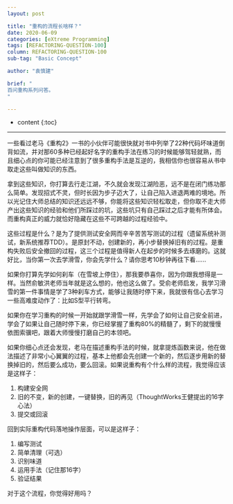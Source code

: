 ```yaml
---
layout: post

title: "重构的流程长啥样？"
date: 2020-06-09
categories: [eXtreme Programming]
tags: [REFACTORING-QUESTION-100]
column: REFACTORING-QUESTION-100
sub-tag: "Basic Concept"

author: "袁慎建"

brief: "
百问重构系列问答。
"

---
```


* content
{:toc}

---

一些看过老马《重构2》一书的小伙伴可能很快就对书中列举了22种代码坏味道倒背如流，并对那60多种已经起好名字的重构手法在练习的时候能够驾轻就熟，而且细心点的你可能已经注意到了很多重构手法是互逆的，我相信你也很容易从书中取走这些叫做知识的东西。

拿到这些知识，你打算去行走江湖，不久就会发现江湖险恶，远不是在闭门练功那么简单。发现招式不灵，但时长因为步子迈大了，让自己陷入进退两难的境地。所以光记住大师总结的知识还远远不够，你能将这些知识轻松取走，但你取不走大师产出这些知识的经验和他们所踩过的坑，这些坑只有自己踩过之后才能有所体会。而重构真正的威力就恰好隐藏在这些不可跨越的过程经验中。

这些过程是什么？是为了提供测试安全网而辛辛苦苦写测试的过程（遗留系统补测试，新系统推荐TDD）。是原封不动，创建新的，再小步替换掉旧有的过程。是重构失败后安全撤回的过程，这三个过程是值得新人在起步的时候多去琢磨的。这就好比，当你第一次去学滑雪，你会先学什么？请你思考10秒钟再往下看......

如果你打算先学如何刹车（在雪坡上停住），那我要恭喜你，因为你跟我想得是一样。当然俞敏洪老师当年就是这么想的，他也这么做了。受俞老师启发，我学习滑雪的第一件事情是学了3种刹车方式，能够让我随时停下来，我就很有信心去学习一些高难度动作了：比如S型平行转弯。

如果你在学习重构的时候一开始就跟学滑雪一样，先学会了如何让自己安全前进，学会了如果让自己随时停下来，你已经掌握了重构80%的精髓了，剩下的就慢慢依图索骥吧，跟着大师慢慢打磨自己的本领吧。

如果你细心点还会发现，老马在描述重构手法的时候，就拿提炼函数来说，他在做法描述了非常小心翼翼的过程，基本上他都会先创建一个新的，然后逐步用新的替换掉旧的，然后要么成功，要么回滚。如果说重构有个什么样的流程，我觉得应该是这样子：

1. 构建安全网
2. 旧的不变，新的创建，一键替换，旧的再见（ThoughtWorks王健提出的16字心法）
3. 提交或回滚

回到实际重构代码落地操作层面，可以是这样子：
1. 编写测试
2. 简单清理（可选）
3. 识别味道
4. 运用手法（记住那16字）
5. 验证结果


对于这个流程，你觉得好用吗？

